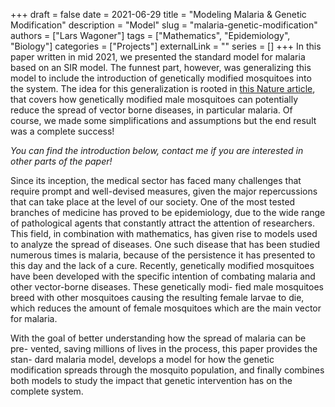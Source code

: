 +++ 
draft = false
date = 2021-06-29
title = "Modeling Malaria & Genetic Modification"
description = "Model"
slug = "malaria-genetic-modification"
authors = ["Lars Wagoner"]
tags = ["Mathematics", "Epidemiology", "Biology"]
categories = ["Projects"]
externalLink = ""
series = []
+++
In this paper written in mid 2021, we presented the standard model for malaria based on an SIR model. The funnest part, however, was generalizing this model to include the introduction of genetically modified mosquitoes into the system. The idea for this generalization is rooted in [this Nature article](https://www.nature.com/articles/d41586-021-01186-6), that covers how genetically modified male mosquitoes can potentially reduce the spread of vector borne diseases, in particular malaria. Of course, we made some simplifications and assumptions but the end result was a complete success! 

*You can find the introduction below, contact me if you are interested in other parts of the paper!*

Since its inception, the medical sector has faced many challenges that require
prompt and well-devised measures, given the major repercussions that can take
place at the level of our society. One of the most tested branches of medicine
has proved to be epidemiology, due to the wide range of pathological agents that
constantly attract the attention of researchers. This field, in combination with
mathematics, has given rise to models used to analyze the spread of diseases.
One such disease that has been studied numerous times is malaria, because of
the persistence it has presented to this day and the lack of a cure. Recently,
genetically modified mosquitoes have been developed with the specific intention
of combating malaria and other vector-borne diseases. These genetically modi-
fied male mosquitoes breed with other mosquitoes causing the resulting female
larvae to die, which reduces the amount of female mosquitoes which are the
main vector for malaria.

With the goal of better understanding how the spread of malaria can be pre-
vented, saving millions of lives in the process, this paper provides the stan-
dard malaria model, develops a model for how the genetic modification spreads
through the mosquito population, and finally combines both models to study
the impact that genetic intervention has on the complete system.

